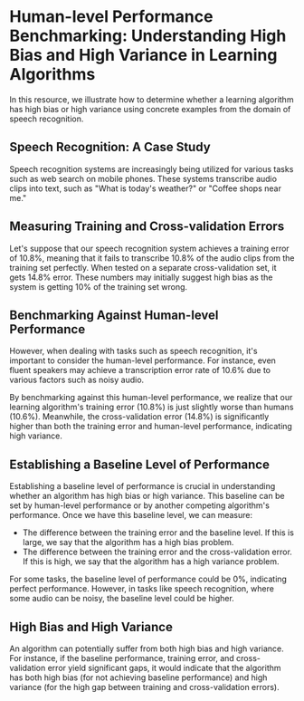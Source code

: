 # Human-level Performance Benchmarking: Understanding High Bias and High Variance in Learning Algorithms
In this resource, we illustrate how to determine whether a learning algorithm has high bias or high variance using concrete examples from the domain of speech recognition.

## Speech Recognition: A Case Study
Speech recognition systems are increasingly being utilized for various tasks such as web search on mobile phones. These systems transcribe audio clips into text, such as "What is today's weather?" or "Coffee shops near me."

## Measuring Training and Cross-validation Errors
Let's suppose that our speech recognition system achieves a training error of 10.8%, meaning that it fails to transcribe 10.8% of the audio clips from the training set perfectly. When tested on a separate cross-validation set, it gets 14.8% error. These numbers may initially suggest high bias as the system is getting 10% of the training set wrong.

## Benchmarking Against Human-level Performance
However, when dealing with tasks such as speech recognition, it's important to consider the human-level performance. For instance, even fluent speakers may achieve a transcription error rate of 10.6% due to various factors such as noisy audio.

By benchmarking against this human-level performance, we realize that our learning algorithm's training error (10.8%) is just slightly worse than humans (10.6%). Meanwhile, the cross-validation error (14.8%) is significantly higher than both the training error and human-level performance, indicating high variance.

## Establishing a Baseline Level of Performance
Establishing a baseline level of performance is crucial in understanding whether an algorithm has high bias or high variance. This baseline can be set by human-level performance or by another competing algorithm's performance. Once we have this baseline level, we can measure:

- The difference between the training error and the baseline level. If this is large, we say that the algorithm has a high bias problem.
- The difference between the training error and the cross-validation error. If this is high, we say that the algorithm has a high variance problem.

For some tasks, the baseline level of performance could be 0%, indicating perfect performance. However, in tasks like speech recognition, where some audio can be noisy, the baseline level could be higher.

## High Bias and High Variance
An algorithm can potentially suffer from both high bias and high variance. For instance, if the baseline performance, training error, and cross-validation error yield significant gaps, it would indicate that the algorithm has both high bias (for not achieving baseline performance) and high variance (for the high gap between training and cross-validation errors).